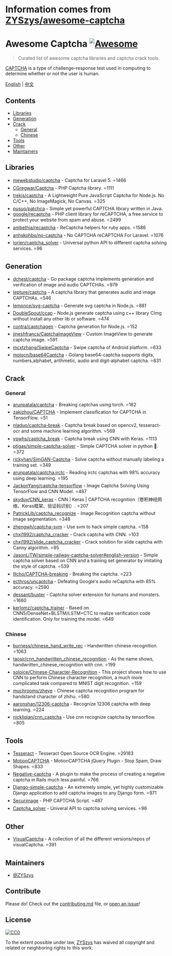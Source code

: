 # Information comes from [ZYSzys/awesome-captcha](https://github.com/ZYSzys/awesome-captcha)
# Awesome Captcha [![Awesome](https://awesome.re/badge.svg)](https://awesome.re)

> Curated list of awesome captcha libraries and captcha crack tools.

[CAPTCHA](https://en.wikipedia.org/wiki/CAPTCHA) is a type of challenge–response test used in computing to determine whether or not the user is human.


[English](README.md) | [中文](README-zh.md)

## Contents

- [Libraries](#libraries)
- [Generation](#generation)
- [Crack](#crack)
  - [General](#general)
  - [Chinese](#chinese)
- [Tools](#tools)
- [Other](#other)
- [Maintainers](#maintainers)


## Libraries

- [mewebstudio/captcha](https://github.com/mewebstudio/captcha) - Captcha for Laravel 5. :star:1466
- [CGregwar/Captcha](https://github.com/Gregwar/Captcha) - PHP Captcha library. :star:1111
- [trekjs/captcha](https://github.com/trekjs/captcha) - A Lightweight Pure JavaScript Captcha for Node.js. No C/C++, No ImageMagick, No Canvas. :star:325
- [pusuo/patchca](https://github.com/pusuo/patchca) - Simple yet powerful CAPTCHA library written in Java.
- [google/recaptcha](https://github.com/google/recaptcha) - PHP client library for reCAPTCHA, a free service to protect your website from spam and abuse. :star:2499
- [ambethia/recaptcha](https://github.com/ambethia/recaptcha) - ReCaptcha helpers for ruby apps. :star:1586
- [anhskohbo/no-captcha](https://github.com/anhskohbo/no-captcha) - No CAPTCHA reCAPTCHA For Laravel. :star:1076
- [lorien/captcha_solver](https://github.com/lorien/captcha_solver) - Universal python API to different captcha solving services. :star:96


## Generation
- [dchest/captcha](https://github.com/dchest/captcha) - Go package captcha implements generation and verification of image and audio CAPTCHAs. :star:979
- [lepture/captcha](https://github.com/lepture/captcha) - A captcha library that generates audio and image CAPTCHAs. :star:546
- [lemonce/svg-captcha](https://github.com/lemonce/svg-captcha) - Generate svg captcha in Node.js. :star:881
- [DoubleSpout/ccap](https://github.com/DoubleSpout/ccap) - Node.js generate captcha using c++ library CImg without install any other lib or software. :star:474
- [contra/captchagen](https://github.com/contra/captchagen) - Captcha generation for Node.js. :star:152
- [jineshfrancs/CaptchaImageView](https://github.com/jineshfrancs/CaptchaImageView) - Custom ImageView to generate captcha image. :star:591
- [mcxtzhang/SwipeCaptcha](https://github.com/mcxtzhang/SwipeCaptcha) - Swipe captcha of Android platform. :star:633
- [mojocn/base64Captcha](https://github.com/mojocn/base64Captcha) - Golang base64-captcha supports digits, numbers,alphabet, arithmetic, audio and digit-alphabet captcha. :star:631


## Crack

### General
- [arunpatala/captcha](https://github.com/arunpatala/captcha) - Breaking captchas using torch. :star:162
- [zakizhou/CAPTCHA](https://github.com/zakizhou/CAPTCHA) - Implement classification for CAPTCHA in TensorFlow. :star:51
- [nladuo/captcha-break](https://github.com/nladuo/captcha-break) - Captcha break based on opencv2, tesseract-ocr and some machine learning algorithm. :star:569
- [ypwhs/captcha_break](https://github.com/ypwhs/captcha_break) - Captcha break using CNN with Keras. :star:1113
- [ptigas/simple-captcha-solver](https://github.com/ptigas/simple-captcha-solver) - Simple CAPTCHA solver in python 🐍. :star:372
- [rickyhan/SimGAN-Captcha](https://github.com/rickyhan/SimGAN-Captcha) - Solve captcha without manually labeling a training set. :star:349
- [arunpatala/captcha.irctc](https://github.com/arunpatala/captcha.irctc) - Reading irctc captchas with 98% accuracy using deep learning. :star:195
- [JackonYang/captcha-tensorflow](https://github.com/JackonYang/captcha-tensorflow) - Image Captcha Solving Using TensorFlow and CNN Model. :star:487
- [skyduy/CNN_keras](https://github.com/skyduy/CNN_keras) - CNN | Keras | CAPTCHA recognition（卷积神经网络、Keras框架、验证码识别）. :star:207
- [PatrickLib/captcha_recognize](https://github.com/PatrickLib/captcha_recognize) - Image Recognition captcha without image segmentation. :star:348
- [zhengwh/captcha-svm](https://github.com/zhengwh/captcha-svm) - Use svm to hack simple captcha. :star:158
- [chxj1992/captcha_cracker](https://github.com/chxj1992/captcha_cracker) - Crack captcha with CNN. :star:103
- [chxj1992/slide_captcha_cracker](https://github.com/chxj1992/slide_captcha_cracker) - Crack solution for slide captcha with Canny algorithm. :star:95
- [JasonLiTW/simple-railway-captcha-solver#english-version](https://github.com/JasonLiTW/simple-railway-captcha-solver#english-version) - Simple captcha solver based on CNN and a training set generator by imitating the style of captcha. :star:539
- [lllcho/CAPTCHA-breaking](https://github.com/lllcho/CAPTCHA-breaking) - Breaking the captcha. :star:223
- [ecthros/uncaptcha](https://github.com/ecthros/uncaptcha) - Defeating Google's audio reCaptcha with 85% accuracy. :star:2590
- [dessant/buster](https://github.com/dessant/buster) - Captcha solver extension for humans and monsters. :star:1660
- [kerlomz/captcha_trainer](https://github.com/kerlomz/captcha_trainer) - Based on CNN5/DenseNet+BLSTM/LSTM+CTC to realize verification code identification. Only for training the model. :star:649

### Chinese
- [burness/chinese_hand_write_rec](https://github.com/burness/tensorflow-101/tree/master/chinese_hand_write_rec/src) - Handwritten chinese recognition. :star:1063
- [taosir/cnn_handwritten_chinese_recognition](https://github.com/taosir/cnn_handwritten_chinese_recognition) - As the name shows, handwritten_chinese_recognition with cnn. :star:199
- [soloice/Chinese-Character-Recognition](https://github.com/soloice/Chinese-Character-Recognition) - This project shows how to use CNN to perform Chinese character recognition, a much more complicated task compared to MNIST digit recognition. :star:159
- [muchrooms/zheye](https://github.com/muchrooms/zheye) - Chinese captcha recognition program for handstand character of zhihu. :star:580
- [aaronshan/12306-captcha](https://github.com/aaronshan/12306-captcha) - Recognize 12306 captcha with deep learning. :star:224
- [nickliqian/cnn_captcha](https://github.com/nickliqian/cnn_captcha) - Use cnn recognize captcha by tensorflow. :star:805


## Tools

- [Tesseract](https://github.com/tesseract-ocr/tesseract) - Tesseract Open Source OCR Engine. :star:29183
- [MotionCAPTCHA](https://github.com/wjcrowcroft/MotionCAPTCHA) - MotionCAPTCHA jQuery Plugin - Stop Spam, Draw Shapes. :star:833
- [Negative-captcha](https://github.com/subwindow/negative-captcha) - A plugin to make the process of creating a negative captcha in Rails much less painful. :star:766
- [Django-simple-captcha](https://github.com/mbi/django-simple-captcha) - An extremely simple, yet highly customizable Django application to add captcha images to any Django form. :star:971
- [Securimage](https://github.com/dapphp/securimage) - PHP CAPTCHA Script. :star:487
- [Captcha_solver](https://github.com/lorien/captcha_solver) - Univeral API to captcha solving services. :star:96


## Other

- [VisualCaptcha](https://github.com/emotionLoop/visualCaptcha) - A collection of all the different versions/repos of visualCaptcha. :star:391


## Maintainers

- [@ZYSzys](https://github.com/ZYSzys)


## Contribute

Please do! Check out the [contributing.md](contributing.md) file, or [open an issue](https://github.com/ZYSzys/awesome-captcha/issues/new)!


## License

[![CC0](http://mirrors.creativecommons.org/presskit/buttons/88x31/svg/cc-zero.svg)](https://creativecommons.org/publicdomain/zero/1.0/)

To the extent possible under law, [ZYSzys](https://github.com/ZYSzys) has waived all copyright and related or neighboring rights to this work.

